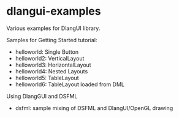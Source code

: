# dlangui-examples
Various examples for DlangUI library.

Samples for Getting Started tutorial:
* helloworld:  Single Button
* helloworld2: VerticalLayout
* helloworld3: HorizontalLayout
* helloworld4: Nested Layouts
* helloworld5: TableLayout
* helloworld6: TableLayout loaded from DML
 
Using DlangGUI and DSFML
* dsfml: sample mixing of DSFML and DlangUI/OpenGL drawing
